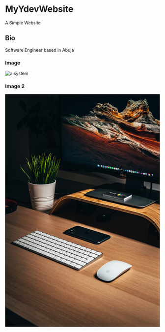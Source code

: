 # MyYdevWebsite
A Simple Website

## Bio
Software Engineer based in Abuja

### Image
![a system](https://www-konga-com-res.cloudinary.com/w_auto,f_auto,fl_lossy,dpr_auto,q_auto/media/catalog/product/K/T/160939_1597789659.jpg)

### Image 2
![Pic](pic_ydev.jpg)
